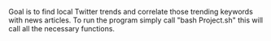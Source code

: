 Goal is to find local Twitter trends and correlate those trending keywords with news articles.
To run the program simply call "bash Project.sh" this will call all the necessary functions.